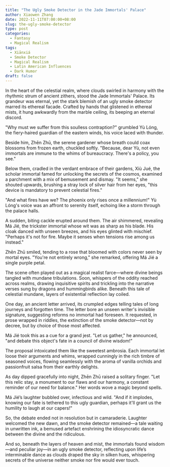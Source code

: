 ```yaml
---
title: "The Ugly Smoke Detector in the Jade Immortals' Palace"
author: Xiaowen Zhang
date: 2022-11-11T07:00:00+08:00
slug: the-ugly-smoke-detector
type: post
categories:
  - Fantasy
  - Magical Realism
tags:
  - Xiānxiá
  - Smoke Detector
  - Magical Realism
  - Latin American Influences
  - Dark Humor
draft: false
---
```


In the heart of the celestial realm, where clouds swirled in harmony with the rhythmic strum of ancient zithers, stood the Jade Immortals' Palace. Its grandeur was eternal, yet the stark blemish of an ugly smoke detector marred its ethereal facade. Crafted by hands that glistened in ethereal mists, it hung awkwardly from the marble ceiling, its beeping an eternal discord.

"Why must we suffer from this soulless contraption?" grumbled Yù Lóng, the fiery-haired guardian of the eastern winds, his voice laced with thunder.

Beside him, Zhēn Zhū, the serene gardener whose breath could coax blossoms from frozen earth, chuckled softly. "Because, dear Yù, not even immortals are immune to the whims of bureaucracy. There's a policy, you see."

Below them, cradled in the verdant embrace of their gardens, Xiù Jué, the scholar immortal famed for unlocking the secrets of the cosmos, examined a parchment with a mix of bemusement and dismay. "It seems," she shouted upwards, brushing a stray lock of silver hair from her eyes, "this device is mandatory to prevent celestial fires."

"And what fires have we? The phoenix only rises once a millennium!" Yù Lóng's voice was an affront to serenity itself, echoing like a storm through the palace halls.

A sudden, biting cackle erupted around them. The air shimmered, revealing Má Jié, the trickster immortal whose wit was as sharp as his blade. His cloak danced with unseen breezes, and his eyes glinted with mischief. "Perhaps it's not for fire. Maybe it senses when tensions rise among us instead."

Zhēn Zhū smiled, tending to a rose that bloomed with colors never seen by mortal eyes. "You're not entirely wrong," she remarked, offering Má Jié a single purple petal.

The scene often played out as a magical realist farce—where divine beings tangled with mundane tribulations. Soon, whispers of the oddity reached across realms, drawing inquisitive spirits and trickling into the narrative verses sung by dragons and hummingbirds alike. Beneath this tale of celestial mundane, layers of existential reflection lay coiled.

One day, an ancient letter arrived, its crumpled edges telling tales of long journeys and forgotten time. The letter bore an unseen writer's invisible signature, suggesting reforms no immortal had foreseen. It requested, in prose wrapped in riddles, the extinction of the smoke detector—not by decree, but by choice of those most affected.

Má Jié took this as a cue for a grand jest. "Let us gather," he announced, "and debate this object's fate in a council of divine wisdom!"

The proposal intoxicated them like the sweetest ambrosia. Each immortal let loose their arguments and whims, wrapped cunningly in the rich timbre of seasoned voices, flowing seamlessly with the aroma of vanilla orchids and passionfruit salsa from their earthly delights.

As day dipped gracefully into night, Zhēn Zhū raised a solitary finger. "Let this relic stay, a monument to our flaws and our harmony, a constant reminder of our need for balance." Her words wove a magic beyond spells.

Má Jié’s laughter bubbled over, infectious and wild. "And if it implodes, knowing our fate is tethered to this ugly guardian, perhaps it'll grant us the humility to laugh at our capers!"

So, the debate ended not in resolution but in camaraderie. Laughter welcomed the new dawn, and the smoke detector remained—a tale waiting in unwritten ink, a bemused artefact enshrining the idiosyncratic dance between the divine and the ridiculous.

And so, beneath the layers of heaven and mist, the immortals found wisdom—and peculiar joy—in an ugly smoke detector, reflecting upon life’s interminable dance as clouds draped the sky in silken hues, whispering secrets of the universe neither smoke nor fire would ever touch.